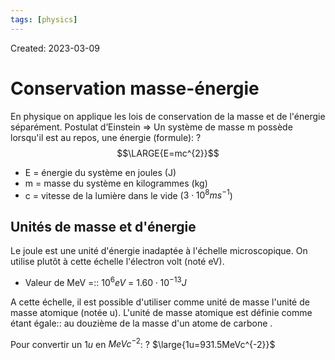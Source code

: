 ```yaml
---
tags: [physics] 
---
```

Created: 2023-03-09

# Conservation masse-énergie

En physique on applique les lois de conservation de la masse et de l'énergie séparément.
Postulat d’Einstein => Un système de masse m possède lorsqu'il est au repos, une énergie (formule):
?
$$\LARGE{E=mc^{2}}$$
- E = énergie du système en joules (J)
- m = masse du système en kilogrammes (kg)
- c = vitesse de la lumière dans le vide ($3\cdot 10^{8} ms^{-1}$)
<!--SR:!2024-04-30,244,250-->

## Unités de masse et d'énergie

Le joule est une unité d'énergie inadaptée à l'échelle microscopique. On utilise plutôt à cette échelle l'électron volt (noté eV).
- Valeur de MeV =:: $10^{6}eV$ = $1.60\cdot 10^{-13}J$
<!--SR:!2023-12-10,8,130-->

A cette échelle, il est possible d'utiliser comme unité de masse l'unité de masse atomique (notée u). L'unité de masse atomique est définie comme étant égale:: au douzième de la masse d'un atome de carbone .
<!--SR:!2024-10-09,343,250-->

Pour convertir un $1u$  en $MeVc^{-2}$:
?
$\large{1u=931.5MeVc^{-2}}$
<!--SR:!2024-01-18,72,230-->
